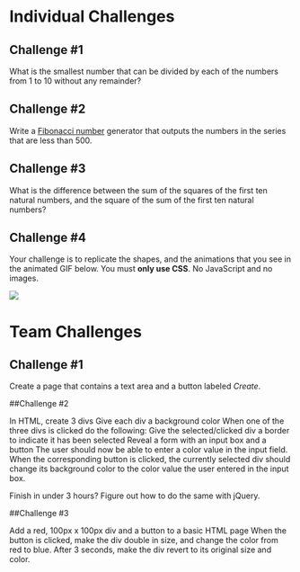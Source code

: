# Individual Challenges

## Challenge \#1

What is the smallest number that can be divided by each of the numbers from 1 to 10 without any remainder?

## Challenge \#2

Write a [Fibonacci number](https://en.wikipedia.org/wiki/Fibonacci_number) generator that outputs the numbers in the series that are less than 500.

## Challenge \#3

What is the difference between the sum of the squares of the first ten natural numbers, and the square of the sum of the first ten natural numbers?

## Challenge \#4

Your challenge is to replicate the shapes, and the animations that you see in the animated GIF below. You must **only use CSS**. No JavaScript and no images.

<img src="http://www.stevebrownlee.com/content/images/css102-challenge.gif">

# Team Challenges

## Challenge \#1

Create a page that contains a text area and a button labeled *Create*.

##Challenge \#2

In HTML, create 3 divs
Give each div a background color
When one of the three divs is clicked do the following:
Give the selected/clicked div a border to indicate it has been selected
Reveal a form with an input box and a button
The user should now be able to enter a color value in the input field.  When the corresponding button is clicked, the currently selected div should change its background color to the color value the user entered in the input box.

Finish in under 3 hours? Figure out how to do the same with jQuery.

##Challenge \#3

Add a red, 100px x 100px div and a button to a basic HTML page
When the button is clicked, make the div double in size, and change the color from red to blue.
After 3 seconds, make the div revert to its original size and color.